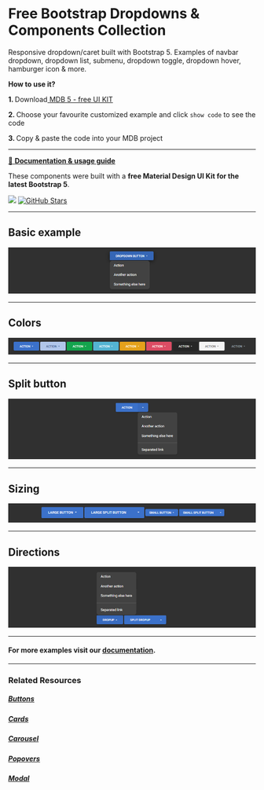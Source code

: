 # Free Bootstrap Dropdowns & Components Collection

Responsive dropdown/caret built with Bootstrap 5. Examples of navbar dropdown, dropdown list, submenu, dropdown toggle, dropdown hover, hamburger icon & more.

<p><strong>How to use it?</strong></p>
<p class="mb-2">
<strong>1. </strong>Download<a target="_blank" href="https://mdbootstrap.com/docs/standard/"> MDB 5 - free UI KIT</a></p>
<p class="mb-2"><strong>2. </strong>Choose your favourite customized example and click <code>show code</code> to see the code</p>
<p class="mb-3"><strong>3. </strong>Copy & paste the code into your MDB project</p>

--------------------

[📄 **Documentation & usage guide**](https://mdbootstrap.com/docs/standard/components/dropdowns/)

These components were built with a **free Material Design UI Kit for the latest Bootstrap 5**.

<img height="25" src="https://mdbootstrap.com/img/Marketing/general/logo/medium/mdb-r.png">  [![GitHub Stars](https://img.shields.io/github/stars/mdbootstrap/mdb-ui-kit?label=Star%20now&style=social)](https://github.com/mdbootstrap/mdb-ui-kit/)

---------------------

 <h2 class="mb-4">Basic example</h2> 

 [![Bootstrap 5 Dropdowns](/assets/basic-example.png)](https://mdbootstrap.com/docs/standard/components/dropdowns/#section-basic-examples)

 
 <hr class="my-5">

 <h2 class="mb-4">Colors</h2> 

 [![Bootstrap 5 Dropdowns](/assets/colors.png)](https://mdbootstrap.com/docs/standard/components/dropdowns/#section-colors)

 
 <hr class="my-5">

 <h2 class="mb-4">Split button</h2> 

 [![Bootstrap 5 Dropdowns](/assets/split-button.png)](https://mdbootstrap.com/docs/standard/components/dropdowns/#section-split-button)

 
 <hr class="my-5">

 <h2 class="mb-4">Sizing</h2> 

 [![Bootstrap 5 Dropdowns](/assets/sizing.png)](https://mdbootstrap.com/docs/standard/components/dropdowns/#section-sizing)

 
 <hr class="my-5">

 <h2 class="mb-4">Directions</h2> 

 [![Bootstrap 5 Dropdowns](/assets/directions.png)](https://mdbootstrap.com/docs/standard/components/dropdowns/#section-directions)


 
 <hr class="my-5">

<h4>For more examples visit our <a target="_blank" href="https://mdbootstrap.com/docs/standard/components/dropdowns/">documentation</a>.</h4>

 <hr class="my-5">

<h3>Related Resources</h3>

<h5><a target="_blank" href="https://mdbootstrap.com/docs/standard/components/buttons/">Buttons</a></h5>

<h5><a target="_blank" href="https://mdbootstrap.com/docs/standard/components/cards/">Cards</a></h5>

<h5><a target="_blank" href="https://mdbootstrap.com/docs/standard/components/carousel/">Carousel</a></h5>

<h5><a target="_blank" href="https://mdbootstrap.com/docs/standard/components/popovers/">Popovers</a></h5>

<h5><a target="_blank" href="https://mdbootstrap.com/docs/standard/components/modal/">Modal</a></h5>


